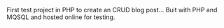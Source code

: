 First test project in PHP to create an CRUD blog post...
Buit with PHP and MQSQL and hosted online for testing. 
